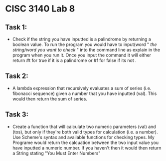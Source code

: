 # CISC 3140 Lab 8

## Task 1:
 * Check if the string you have inputted is a palindrome by returning a boolean value. To run the program you would have to input(word " *the string/word you want to check* " into the command line as explain in the program when you run it. Once you input the command it will either return #t for true if it is a palindrome or #f for false if its not
 .
## Task 2:
* A lambda expression that recursively evaluates a sum of series (i.e. fibonacci sequence) given a number that you have inputted (val). This would then return the sum of series.

## Task 3:
* Create a function that will calculate two numeric parameters (val) and (tos), but only if they're both valid types for calculation (i.e. a number). Use Scheme's syntax and available functions for checking types. My Programe would return the calcuation between the two input value you have inputted a numeric number. If you haven't then it would then return a String stating "You Must Enter Numbers"
